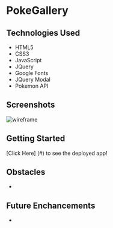 # PokeGallery

## Technologies Used
- HTML5
- CSS3
- JavaScript
- JQuery
- Google Fonts
- JQuery Modal
- Pokemon API

## Screenshots

![wireframe](./imgs/wireframe.png)

## Getting Started

[Click Here] (#) to see the deployed app!

## Obstacles
-

## Future Enchancements
-
